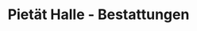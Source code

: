 ---
title: "Pietät Halle - Bestattungen"
url: /halle-saale/pietaet-halle-bestattungen/
shop: Bestattungen
---